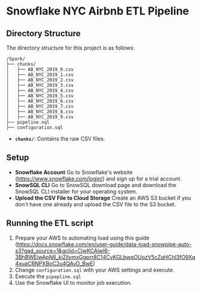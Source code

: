# Snowflake NYC Airbnb ETL Pipeline

## Directory Structure

The directory structure for this project is as follows:
```
/Spark/
├── chunks/
│   ├── AB_NYC_2019_0.csv
│	├── AB_NYC_2019_1.csv
│	├── AB_NYC_2019_2.csv
│	├── AB_NYC_2019_3.csv
│   ├── AB_NYC_2019_4.csv
│	├── AB_NYC_2019_5.csv
│   ├── AB_NYC_2019_6.csv
│	├── AB_NYC_2019_7.csv
│   ├── AB_NYC_2019_8.csv
│	├── AB_NYC_2019_9.csv
├── pipeline.sql
├── configuration.sql
```
- **`chunks/`**: Contains the raw CSV files.

## Setup

- **Snowflake Account** Go to Snowflake's website (https://www.snowflake.com/login/) and sign up for a trial account.
- **SnowSQL CLI** Go to SnowSQL download page and download the SnowSQL CLI installer for your operating system.
- **Upload the CSV File to Cloud Storage** Create an AWS S3 bucket if you don't have one already and upload the CSV file to the S3 bucket.

## Running the ETL script

1. Prepare your AWS to automating load using this guide (https://docs.snowflake.com/en/user-guide/data-load-snowpipe-auto-s3?gad_source=1&gclid=CjwKCAjwl6-3BhBWEiwApN6_kiZjlymxGgprr8C14CvKGLbwqOUozV5cZqHChl3fO9Xq4xuaCRNPXBoC2u4QAvD_BwE)
2. Change `configuration.sql` with your AWS settings and execute.
3. Execute the `pipepline.sql`
4. Use the Snowflake UI to monitor job execution.

